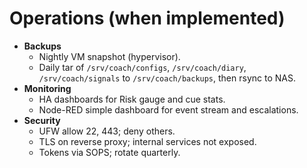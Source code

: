 # Operations (when implemented)

- **Backups**
  - Nightly VM snapshot (hypervisor).
  - Daily tar of `/srv/coach/configs`, `/srv/coach/diary`, `/srv/coach/signals` to `/srv/coach/backups`, then rsync to NAS.
- **Monitoring**
  - HA dashboards for Risk gauge and cue stats.
  - Node-RED simple dashboard for event stream and escalations.
- **Security**
  - UFW allow 22, 443; deny others.
  - TLS on reverse proxy; internal services not exposed.
  - Tokens via SOPS; rotate quarterly.
